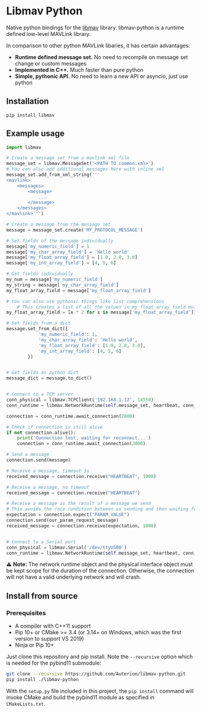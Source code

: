 # Libmav Python

Native python bindings for the [libmav](https://github.com/Auterion/libmav) library.
libmav-python is a runtime defined low-level MAVLink library. 

In comparison to other python MAVLink libaries, it has certain advantages:

- **Runtime defined message set.** No need to recompile on message set change or custom messages
- **Implemented in C++.** Much faster than pure python
- **Simple, pythonic API.** No need to learn a new API or asyncio, just use python


## Installation

```
pip install libmav
```

## Example usage

```python
import libmav

# Create a message set from a mavlink xml file
message_set = libmav.MessageSet('<PATH TO common.xml>')
# You can also add additional messages here with inline xml
message_set.add_from_xml_string('''
<mavlink>
    <messages>
        <message>
            ...
        </message>
    </messages>
</mavlink>''')

# Create a message from the message set
message = message_set.create('MY_PROTOCOL_MESSAGE')

# Set fields of the message individually
message['my_numeric_field'] = 1
message['my_char_array_field'] = 'Hello world'
message['my_float_array_field'] = [1.0, 2.0, 3.0]
message['my_int_array_field'] = [4, 5, 6]

# Get fields individually
my_num = message['my_numeric_field']
my_string = message['my_char_array_field']
my_float_array_field = message['my_float_array_field']

# You can also use pythonic things like list comprehensions
    # This creates a list of all the values in my_float_array_field multiplied by 2
my_float_array_field = [x * 2 for x in message['my_float_array_field']]

# Set fields from a dict
message.set_from_dict({
            'my_numeric_field': 1,
            'my_char_array_field': 'Hello world',
            'my_float_array_field': [1.0, 2.0, 3.0],
            'my_int_array_field': [4, 5, 6]
        })


# Get fields as python dict
message_dict = message.to_dict()


# Connect to a TCP server
conn_physical = libmav.TCPClient('192.168.1.12', 14550)
conn_runtime = libmav.NetworkRuntime(self.message_set, heartbeat, conn_physical)

connection = conn_runtime.await_connection(2000)

# Check if connection is still alive
if not connection.alive():
    print('Connection lost, waiting for reconnect...')
    connection = conn_runtime.await_connection(2000)

# Send a message
connection.send(message)

# Receive a message, timeout 1s
received_message = connection.receive("HEARTBEAT", 1000)

# Receive a message, no timeout
received_message = connection.receive("HEARTBEAT")

# Receive a message as the result of a message we send
# This avoids the race condition between us sending and then waiting for reception
expectation = connection.expect("PARAM_VALUE")
connection.send(our_param_request_message)
received_message = connection.receive(expectation, 1000)


# Connect to a Serial port
conn_physical = libmav.Serial('/dev/ttyUSB0')
conn_runtime = libmav.NetworkRuntime(self.message_set, heartbeat, conn_physical)

```

⚠️ **Note:** The network runtime object and the physical interface object must be kept
scope for the duration of the connection. Otherwise, the connection will not have
a valid underlying network and will crash.

## Install from source

### Prerequisites

* A compiler with C++11 support
* Pip 10+ or CMake >= 3.4 (or 3.14+ on Windows, which was the first version to support VS 2019)
* Ninja or Pip 10+

Just clone this repository and pip install. Note the `--recursive` option which is
needed for the pybind11 submodule:

```bash
git clone --recursive https://github.com/Auterion/libmav-python.git
pip install ./libmav-python
```

With the `setup.py` file included in this project, the `pip install` command will
invoke CMake and build the pybind11 module as specified in `CMakeLists.txt`.

